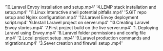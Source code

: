 '10.Laravel Envoy installation and setup.mp4'        '4.LEMP stack installation and setup.mp4'
'11.Linux Interactive shell potential pitfalls.mp4'  '5.GIT repo setup and Nginx configuration.mp4'
'12.Laravel Envoy deployment script.mp4'             '6.Install Laravel project on server.mp4'
'13.Creating Laravel Envoy stories.mp4'              '7.First project build on the live server.mp4'
'1. Deploying Laravel using Envoy.mp4'               '8.Laravel folder permissions and config file .mp4'
'2.Local project setup .mp4'                         '9.Laravel production commands and migrations.mp4'
'3.Sever creation and firewall setup .mp4'
